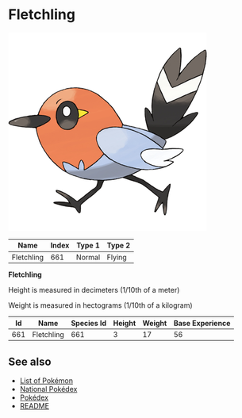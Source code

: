 # Fletchling


![Fletchling](images/661.png)

| **Name** | **Index** | **Type 1** | **Type 2** |
|----|----|----|----|
| Fletchling | 661 | Normal | Flying  |

**Fletchling** 


Height is measured in decimeters (1/10th of a meter)

Weight is measured in hectograms (1/10th of a kilogram)

| **Id** | **Name** | **Species Id** | **Height** | **Weight** | **Base Experience** |
|--------|----------|----------------|------------|------------|---------------------|
| 661 | Fletchling | 661 | 3 | 17 | 56 |


## See also

- [List of Pokémon](../pokemon.md)
- [National Pokédex](../national_pokedex.md)
- [Pokédex](../pokedex.md)
- [README](../README.md)

